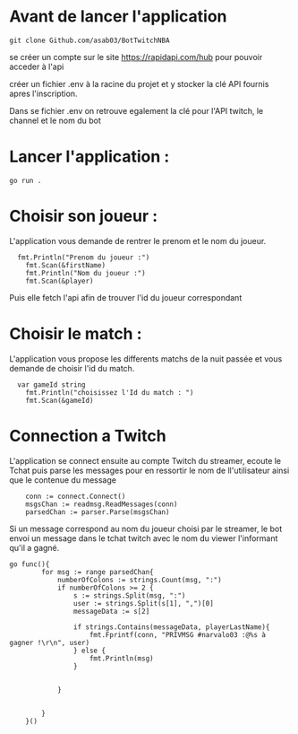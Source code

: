 # Avant de lancer l'application

```
git clone Github.com/asab03/BotTwitchNBA
```
se créer un compte sur le site https://rapidapi.com/hub pour pouvoir acceder à l'api

créer un fichier .env à la racine du projet et y stocker la clé API fournis apres l'inscription. 

Dans se fichier .env on retrouve egalement la clé pour l'API twitch, le channel et le nom du bot

# Lancer l'application :

```go run .```


# Choisir son joueur :

L'application vous demande de rentrer le prenom et le nom du joueur. 

```
  fmt.Println("Prenom du joueur :")
	fmt.Scan(&firstName)
	fmt.Println("Nom du joueur :")
	fmt.Scan(&player)
```

Puis elle fetch l'api afin de trouver l'id du joueur correspondant


# Choisir le match :

L'application vous propose les differents matchs de la nuit passée et vous demande de choisir l'id du match. 

```
  var gameId string
	fmt.Println("choisissez l'Id du match : ")
	fmt.Scan(&gameId)
```

# Connection a Twitch 

L'application se connect ensuite au compte Twitch du streamer, ecoute le Tchat puis parse les messages pour en ressortir le nom de ll'utilisateur ainsi que le contenue du message

```
    conn := connect.Connect()
    msgsChan := readmsg.ReadMessages(conn)
    parsedChan := parser.Parse(msgsChan)
```


Si un message correspond au nom du joueur choisi par le streamer, le bot envoi un message dans le tchat twitch avec le nom du viewer l'informant qu'il a gagné.

```
go func(){
        for msg := range parsedChan{
            numberOfColons := strings.Count(msg, ":")
            if numberOfColons >= 2 {
				s := strings.Split(msg, ":")
				user := strings.Split(s[1], ",")[0]
				messageData := s[2]
				
				if strings.Contains(messageData, playerLastName){
			        fmt.Fprintf(conn, "PRIVMSG #narvalo03 :@%s à gagner !\r\n", user)
				} else {
                    fmt.Println(msg)
                }			
				
				
			}
            
            
        }
    }()
```
